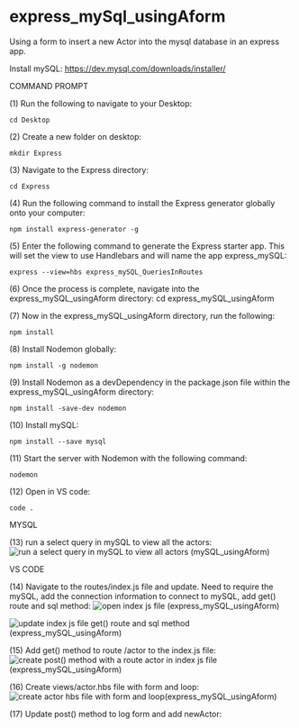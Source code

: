 # express_mySql_usingAform
Using a form to insert a new Actor into the mysql database in an express app.

Install mySQL: https://dev.mysql.com/downloads/installer/ 

COMMAND PROMPT

(1) Run the following to navigate to your Desktop: 

    cd Desktop

(2) Create a new folder on desktop: 

    mkdir Express

(3) Navigate to the Express directory: 

    cd Express

(4) Run the following command to install the Express generator globally onto your computer: 

    npm install express-generator -g

(5) Enter the following command to generate the Express starter app. This will set the view to use Handlebars and will name the app express_mySQL: 

    express --view=hbs express_mySQL_QueriesInRoutes

(6) Once the process is complete, navigate into the express_mySQL_usingAform directory: 
   cd express_mySQL_usingAform 

(7) Now in the express_mySQL_usingAform directory, run the following: 

    npm install

(8) Install Nodemon globally: 

    npm install -g nodemon
    
(9) Install Nodemon as a devDependency in the package.json file within the express_mySQL_usingAform directory:

    npm install -save-dev nodemon
    
(10) Install mySQL:

    npm install --save mysql

(11) Start the server with Nodemon with the following command: 

    nodemon

(12) Open in VS code:

    code . 

MYSQL

(13) run a select query in mySQL to view all the actors:  ![run a select query in mySQL to view all actors (mySQL_usingAform)](https://user-images.githubusercontent.com/35668707/68001251-8f9b8d80-fc20-11e9-83d7-92380394e4a1.JPG)


VS CODE

(14) Navigate to the routes/index.js file and update. Need to require the mySQL, add the connection information to connect to mySQL, add get() route and sql method: ![open index js file (express_mySQL_usingAform)](https://user-images.githubusercontent.com/35668707/68001142-097f4700-fc20-11e9-84fe-7ed4d2bd4905.JPG)

![update index js file get() route and sql method (express_mySQL_usingAform)](https://user-images.githubusercontent.com/35668707/68001206-60851c00-fc20-11e9-829c-4f9ad4871af1.JPG)

(15) Add get() method to route /actor to the index.js file: ![create post() method with a route actor in index js file (express_mySQL_usingAform)](https://user-images.githubusercontent.com/35668707/68001388-1fd9d280-fc21-11e9-9910-3daf350d52fa.JPG)

(16) Create views/actor.hbs file with form and loop: ![create actor hbs file with form and loop(express_mySQL_usingAform)](https://user-images.githubusercontent.com/35668707/68001494-80690f80-fc21-11e9-8b8d-6e387d60edc1.JPG)
 
(17) Update post() method to log form and add newActor: 
